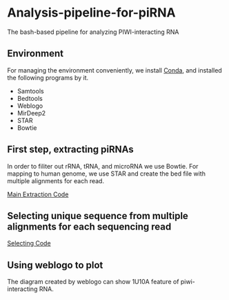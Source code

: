 # Analysis-pipeline-for-piRNA
The bash-based pipeline for analyzing PIWI-interacting RNA

## Environment
For managing the environment conveniently, we install [Conda](https://docs.conda.io/en/latest/), and installed the following programs by it.
* Samtools
* Bedtools
* Weblogo
* MirDeep2
* STAR
* Bowtie

## First step, extracting piRNAs

In order to filiter out rRNA, tRNA, and microRNA we use Bowtie.
For mapping to human genome, we use STAR and create the bed file with multiple alignments for each read.

[Main Extraction Code](https://github.com/SodiumJu/Analysis-pipeline-for-piRNA/blob/master/code/main.sh)

## Selecting unique sequence from multiple alignments for each sequencing read

[Selecting Code](https://github.com/SodiumJu/Analysis-pipeline-for-piRNA/blob/master/code/unify.sh)

## Using weblogo to plot

The diagram created by weblogo can show 1U10A feature of piwi-interacting RNA.

[]()
